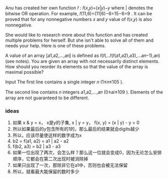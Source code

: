 Anu has created her own function 𝑓
: 𝑓(𝑥,𝑦)=(𝑥|𝑦)−𝑦
where |
denotes the bitwise OR operation. For example, 𝑓(11,6)=(11|6)−6=15−6=9
. It can be proved that for any nonnegative numbers 𝑥
and 𝑦
value of 𝑓(𝑥,𝑦)
is also nonnegative.

She would like to research more about this function and has created multiple problems for herself. But she isn't able to
solve all of them and needs your help. Here is one of these problems.

A value of an array [𝑎1,𝑎2,…,𝑎𝑛]
is defined as 𝑓(𝑓(…𝑓(𝑓(𝑎1,𝑎2),𝑎3),…𝑎𝑛−1),𝑎𝑛)
(see notes). You are given an array with not necessarily distinct elements. How should you reorder its elements so that
the value of the array is maximal possible?

Input
The first line contains a single integer 𝑛
(1≤𝑛≤105
).

The second line contains 𝑛
integers 𝑎1,𝑎2,…,𝑎𝑛
(0≤𝑎𝑖≤109
). Elements of the array are not guaranteed to be different.

### ideas

1. 如果 x & y = x， x是y的子集, x | y = y， f(x, y) = (x | y) - y = 0
2. 所以如果最后的y包含所有的1的，那么最后的结果就会digits越少
3. 所以，应该尽量使这样的数字成为x
4. b2 = f(a1, a2) = a1 | a2 - a2
5. f(b2, a3) = b2 | a3 - a3
6. 如果一位出现了两次，会怎么样？那么这一位就会变成0，因为无论怎么安排顺序，它都会在第二次出现时被消除掉
7. 如果只出现了一次，那除非它在a1中，否则也会被无法保留
8. 所以，就看最大能保留的数时多少